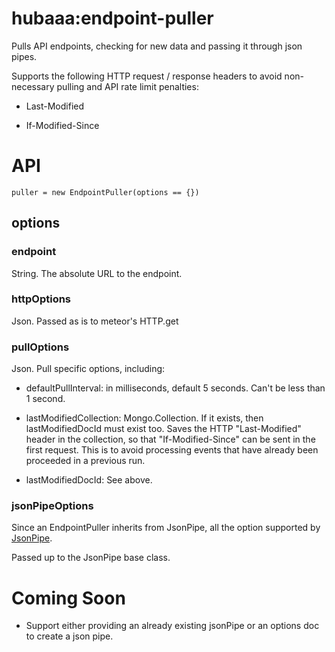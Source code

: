 # hubaaa:endpoint-puller

Pulls API endpoints, checking for new data and passing it through json pipes.

Supports the following HTTP request / response headers to avoid non-necessary pulling and API rate limit penalties:

- Last-Modified

- If-Modified-Since

# API

`puller = new EndpointPuller(options == {})`

## options

###  endpoint

String. The absolute URL to the endpoint.

### httpOptions

Json. Passed as is to meteor's HTTP.get

### pullOptions

Json. Pull specific options, including:

- defaultPullInterval: in milliseconds, default 5 seconds. Can't be less than 1 second.

- lastModifiedCollection: Mongo.Collection. If it exists, then lastModifiedDocId must exist too. Saves the HTTP "Last-Modified" header in the collection, so that "If-Modified-Since" can be sent in the first request. This is to avoid processing events that have already been proceeded in a previous run.

- lastModifiedDocId: See above.

### jsonPipeOptions

Since an EndpointPuller inherits from JsonPipe, all the option supported by [JsonPipe](https://atmospherejs.com/hubaaa/json-pipes).

Passed up to the JsonPipe base class.

# Coming Soon

- Support either providing an already existing jsonPipe or an options doc to create a json pipe.

